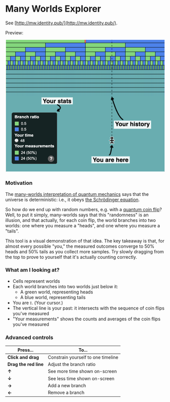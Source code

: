 # Many Worlds Explorer

See [http://mw.identity.pub/](http://mw.identity.pub/).

<p>Preview:</p>

<p align="center">
<a href="http://mw.identity.pub/"><img src="ss.png" alt="alt text" width="500"></a>
</p>

### Motivation

The [many-worlds interpretation of quantum mechanics](https://en.wikipedia.org/wiki/Many-worlds_interpretation) says that the universe is deterministic: i.e., it obeys [the Schrödinger equation](https://en.wikipedia.org/wiki/Schr%C3%B6dinger_equation).

So how do we end up with random numbers, e.g. with a [quantum coin flip](https://en.wikipedia.org/wiki/Quantum_coin_flipping)? Well, to put it simply, many-worlds says that this "randomness" is an illusion, and that actually, for each coin flip, the world branches into two worlds: one where you measure a "heads", and one where you measure a "tails".

This tool is a visual demonstration of that idea. The key takeaway is that, for almost every possible "you," the measured outcomes converge to 50% heads and 50% tails as you collect more samples. Try slowly dragging from the top to prove to yourself that it's actually counting correctly.

### What am I looking at?

- Cells represent worlds
- Each world branches into two worlds just below it:
    - A green world, representing heads
    - A blue world, representing tails
- You are `𖨆`. (Your cursor.)
- The vertical line is your past: it intersects with the sequence of coin flips you've measured
- "Your measurements" shows the counts and averages of the coin flips you've measured

### Advanced controls

| Press...               | To...                                  |
|------------------------|----------------------------------------|
| **Click and drag**     | Constrain yourself to one timeline     |
| **Drag the red line**  | Adjust the branch ratio                |
| **↑**                  | See more time shown on-screen          |
| **↓**                  | See less time shown on-screen          |
| **→**                  | Add a new branch                       |
| **←**                  | Remove a branch                        |